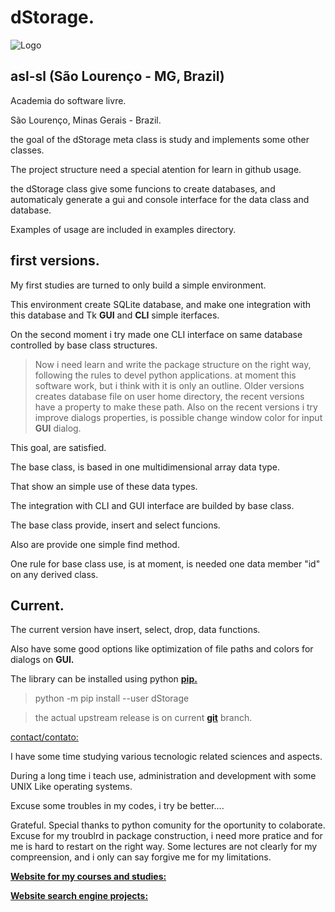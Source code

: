 # dStorage.

![Logo](https://asl-sl.com.br/dstorage/img/dStorage.png)


## asl-sl (São Lourenço - MG, Brazil)

Academia do software livre.

São Lourenço, Minas Gerais - Brazil.


the goal of the dStorage meta class is study and implements some other classes.

The project structure need a special atention for learn in github usage.

the dStorage class give some funcions to create databases, and automaticaly
generate a gui and console interface for the data class and database.

Examples of usage are included in examples directory.

## first versions.

My first studies are turned to only build a simple environment.

This environment create SQLite database, and make one integration with this database and Tk **GUI** and __CLI__ simple iterfaces.

On the second moment i try made one CLI interface on same database controlled by base class structures.

> Now i need learn and write the package structure on the right way, following the rules to 
> devel python applications. at moment this software work, but i think with it is only an 
> outline.
> Older versions creates database file on user home directory, the recent versions have a property to make these path.
> Also on the recent versions i try improve dialogs properties, is possible change window color for input **GUI** dialog.

This goal, are satisfied.

The base class, is based in one multidimensional array data type.

That show an simple use of these data types.

The integration with CLI and GUI interface are builded by base class.

The base class provide, insert and select funcions.

Also are provide one simple find method.

One rule for base class use, is at moment, is needed one data member "id" on any derived class.

## Current.

The current version have insert, select, drop, data functions.

Also have some good options like optimization of file paths and colors for dialogs on **GUI.**

The library can be installed using python [**pip.**](https://pypi.org/project/dStorage/)

> python -m pip install --user dStorage

> the actual upstream release is on current [**git**](https://github.com/leo0-07/dStorage) branch.

[contact/contato:](mailto:feraleomg@gmail.com)

I have some time studying various tecnologic related sciences and aspects.

During a long time i teach use, administration and development with some UNIX Like operating systems.

Excuse some troubles in my codes, i try be better....

Grateful.
Special thanks to python comunity for the oportunity to colaborate.
Excuse for my troublrd in package construction, i need more pratice and for me is hard to restart on the right way. Some lectures are not clearly for my compreension, and i only can say forgive me for my limitations.


[**Website for my courses and studies:**](http://www.asl-sl.com.br)


[**Website search engine projects:**](http://magicbyte.tec.br:8888/)



